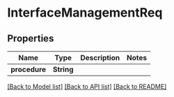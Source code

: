 # InterfaceManagementReq

## Properties
Name | Type | Description | Notes
------------ | ------------- | ------------- | -------------
**procedure** | **String** |  | 

[[Back to Model list]](../README.md#documentation-for-models) [[Back to API list]](../README.md#documentation-for-api-endpoints) [[Back to README]](../README.md)



